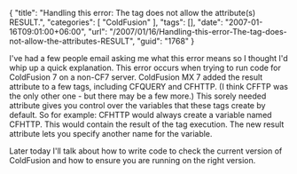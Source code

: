 {
	"title": "Handling this error: The tag does not allow the attribute(s) RESULT.",
	"categories": [
		"ColdFusion"
	],
	"tags": [],
	"date": "2007-01-16T09:01:00+06:00",
	"url": "/2007/01/16/Handling-this-error-The-tag-does-not-allow-the-attributes-RESULT",
	"guid": "1768"
}

I've had a few people email asking me what this error means so I thought I'd whip up a quick explanation. This error occurs when trying to run code for ColdFusion 7 on a non-CF7 server. ColdFusion MX 7 added the result attribute to a few tags, including CFQUERY and CFHTTP. (I think CFFTP was the only other one - but there may be a few more.) This sorely needed attribute gives you control over the variables that these tags create by default. So for example: CFHTTP would always create a variable named CFHTTP. This would contain the result of the tag execution. The new result attribute lets you specify another name for the variable. 

Later today I'll talk about how to write code to check the current version of ColdFusion and how to ensure you are running on the right version.